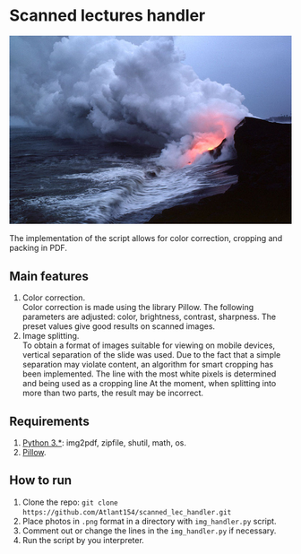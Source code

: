 # Scanned lectures handler

![logo](doc/logo.png)

The implementation of the script allows for color correction, cropping and packing in PDF.

## Main features

1. Color correction.  
Color correction is made using the library Pillow. The following parameters are adjusted: color, brightness, contrast, sharpness. The preset values give good results on scanned images.
2. Image splitting.  
To obtain a format of images suitable for viewing on mobile devices, vertical separation of the slide was used. Due to the fact that a simple separation may violate content, an algorithm for smart cropping has been implemented. The line with the most white pixels is determined and being used as a cropping line
At the moment, when splitting into more than two parts, the result may be incorrect.

## Requirements

1. [Python 3.*](https://www.python.org/downloads/): img2pdf, zipfile, shutil, math, os.
2. [Pillow](https://pillow.readthedocs.io/en/5.3.x/).

## How to run

1. Clone the repo: `git clone https://github.com/Atlant154/scanned_lec_handler.git`
2. Place photos in `.png` format in a directory with `img_handler.py` script.
3. Comment out or change the lines in the `img_handler.py` if necessary.
4. Run the script by you interpreter.
